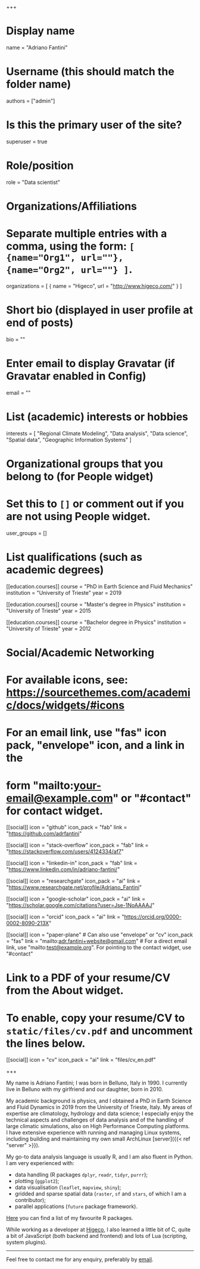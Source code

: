 +++
# Display name
name = "Adriano Fantini"

# Username (this should match the folder name)
authors = ["admin"]

# Is this the primary user of the site?
superuser = true

# Role/position
role = "Data scientist"

# Organizations/Affiliations
#   Separate multiple entries with a comma, using the form: `[ {name="Org1", url=""}, {name="Org2", url=""} ]`.
organizations = [ { name = "Higeco", url = "http://www.higeco.com/" } ]

# Short bio (displayed in user profile at end of posts)
bio = ""

# Enter email to display Gravatar (if Gravatar enabled in Config)
email = ""

# List (academic) interests or hobbies
interests = [
  "Regional Climate Modeling",
  "Data analysis",
  "Data science",
  "Spatial data",
  "Geographic Information Systems"
]

# Organizational groups that you belong to (for People widget)
#   Set this to `[]` or comment out if you are not using People widget.
user_groups = []

# List qualifications (such as academic degrees)
[[education.courses]]
  course = "PhD in Earth Science and Fluid Mechanics"
  institution = "University of Trieste"
  year = 2019

[[education.courses]]
  course = "Master's degree in Physics"
  institution = "University of Trieste"
  year = 2015

[[education.courses]]
  course = "Bachelor degree in Physics"
  institution = "University of Trieste"
  year = 2012

# Social/Academic Networking
# For available icons, see: https://sourcethemes.com/academic/docs/widgets/#icons
#   For an email link, use "fas" icon pack, "envelope" icon, and a link in the
#   form "mailto:your-email@example.com" or "#contact" for contact widget.

[[social]]
  icon = "github"
  icon_pack = "fab"
  link = "https://github.com/adrfantini"
  
[[social]]
  icon = "stack-overflow"
  icon_pack = "fab"
  link = "https://stackoverflow.com/users/4124334/af7"
  
[[social]]
  icon = "linkedin-in"
  icon_pack = "fab"
  link = "https://www.linkedin.com/in/adriano-fantini/"
  
[[social]]
  icon = "researchgate"
  icon_pack = "ai"
  link = "https://www.researchgate.net/profile/Adriano_Fantini"

[[social]]
  icon = "google-scholar"
  icon_pack = "ai"
  link = "https://scholar.google.com/citations?user=Jse-1NoAAAAJ"
  
[[social]]
  icon = "orcid"
  icon_pack = "ai"
  link = "https://orcid.org/0000-0002-8090-213X"
  
[[social]]
  icon = "paper-plane" # Can also use "envelope" or "cv"
  icon_pack = "fas"
  link = "mailto:adr.fantini+website@gmail.com"  # For a direct email link, use "mailto:test@example.org". For pointing to the contact widget, use "#contact"

# Link to a PDF of your resume/CV from the About widget.
# To enable, copy your resume/CV to `static/files/cv.pdf` and uncomment the lines below.
[[social]]
  icon = "cv"
  icon_pack = "ai"
  link = "files/cv_en.pdf"

+++

My name is Adriano Fantini; I was born in Belluno, Italy in 1990. I currently live in Belluno with my girlfriend and our daughter, born in 2010.

My academic background is physics, and I obtained a PhD in Earth Science and Fluid Dynamics in 2019 from the University of Trieste, Italy.
My areas of expertise are climatology, hydrology and data science; I especially enjoy the technical aspects and challenges of data analysis and of the handling of large climatic simulations, also on High Performance Computing platforms.  
I have extensive experience with running and managing Linux systems, including building and maintaining my own small ArchLinux [server]({{< ref "server" >}}).

My go-to data analysis language is usually R, and I am also fluent in Python. <!--I am very experienced in particular with data handling (R packages `dplyr`, `readr`, `tidyr`, `purrr`), plotting (`ggplot2`) and visualisation (`leaflet`, `mapview`, `shiny`). I use both gridded and sparse spatial data extensively (`raster`, `sf` and `stars`, of which I am a contributor), and built several parallel applications (primarily via the `future` package framework).  -->
I am very experienced with:

- data handling (R packages `dplyr`, `readr`, `tidyr`, `purrr`);
- plotting (`ggplot2`);
- data visualisation (`leaflet`, `mapview`, `shiny`);
- gridded and sparse spatial data (`raster`, `sf` and `stars`, of which I am a contributor);
- parallel applications (`future` package framework).

[Here](https://adrfantini.github.io/r-packages/) you can find a list of my favourite R packages.

While working as a developer at [Higeco](https://www.higeco.com/en), I also learned a little bit of C,
quite a bit of JavaScript (both backend and frontend) and lots of Lua (scripting, system plugins).

---

Feel free to contact me for any enquiry, preferably by [email](mailto:adr.fantini+website@gmail.com).
